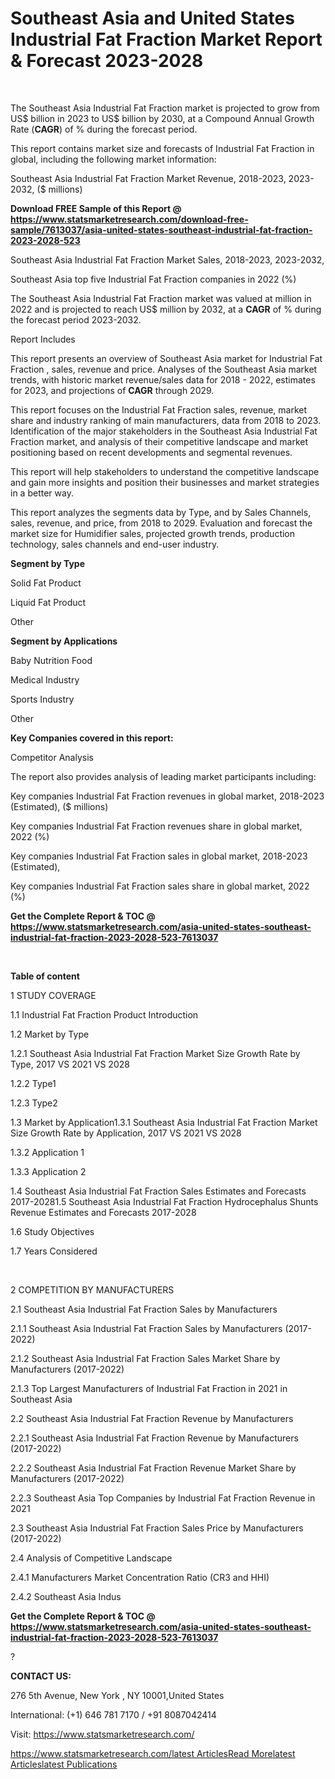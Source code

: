 <h1>Southeast Asia and United States Industrial Fat Fraction Market Report & Forecast 2023-2028</h1><br/><p>The Southeast Asia Industrial Fat Fraction market is projected to grow from US$ billion in 2023 to US$ billion by 2030, at a Compound Annual Growth Rate (<strong>CAGR</strong>) of % during the forecast period.</p>
 
 
 
 <p>This report contains market size and forecasts of Industrial Fat Fraction in global, including the following market information:</p>
 
 
 
 <p>Southeast Asia Industrial Fat Fraction Market Revenue, 2018-2023, 2023-2032, ($ millions)</p>
 
 
 
 <p><strong>Download FREE Sample of this Report @ <a href="https://www.statsmarketresearch.com/download-free-sample/7613037/asia-united-states-southeast-industrial-fat-fraction-2023-2028-523">https://www.statsmarketresearch.com/download-free-sample/7613037/asia-united-states-southeast-industrial-fat-fraction-2023-2028-523</a></strong></p>
 
 
 
 <p>Southeast Asia Industrial Fat Fraction Market Sales, 2018-2023, 2023-2032,</p>
 
 
 
 <p>Southeast Asia top five Industrial Fat Fraction companies in 2022 (%)</p>
 
 
 
 <p>The Southeast Asia Industrial Fat Fraction market was valued at million in 2022 and is projected to reach US$ million by 2032, at a <strong>CAGR</strong> of % during the forecast period 2023-2032.</p>
 
 
 
 <p>Report Includes</p>
 
 
 
 <p>This report presents an overview of Southeast Asia market for Industrial Fat Fraction , sales, revenue and price. Analyses of the Southeast Asia market trends, with historic market revenue/sales data for 2018 - 2022, estimates for 2023, and projections of <strong>CAGR</strong> through 2029.</p>
 
 
 
 <p>This report focuses on the Industrial Fat Fraction sales, revenue, market share and industry ranking of main manufacturers, data from 2018 to 2023. Identification of the major stakeholders in the Southeast Asia Industrial Fat Fraction market, and analysis of their competitive landscape and market positioning based on recent developments and segmental revenues.</p>
 
 
 
 <p>This report will help stakeholders to understand the competitive landscape and gain more insights and position their businesses and market strategies in a better way.</p>
 
 
 
 <p>This report analyzes the segments data by Type, and by Sales Channels, sales, revenue, and price, from 2018 to 2029. Evaluation and forecast the market size for Humidifier sales, projected growth trends, production technology, sales channels and end-user industry.</p>
 
 
 
 <p><strong>Segment by Type</strong></p>
 
 
 
 <p>Solid Fat Product</p>
 
 
 
 <p>Liquid Fat Product</p>
 
 
 
 <p>Other</p>
 
 
 
 <p><strong>Segment <strong><strong>by Applications</strong></strong></strong></p>
 
 
 
 <p>Baby Nutrition Food</p>
 
 
 
 <p>Medical Industry</p>
 
 
 
 <p>Sports Industry</p>
 
 
 
 <p>Other</p>
 
 
 
 <p><strong>Key Companies covered in this report:</strong></p>
 
 
 
 <p>Competitor Analysis</p>
 
 
 
 <p>The report also provides analysis of leading market participants including:</p>
 
 
 
 <p>Key companies Industrial Fat Fraction revenues in global market, 2018-2023 (Estimated), ($ millions)</p>
 
 
 
 <p>Key companies Industrial Fat Fraction revenues share in global market, 2022 (%)</p>
 
 
 
 <p>Key companies Industrial Fat Fraction sales in global market, 2018-2023 (Estimated),</p>
 
 
 
 <p>Key companies Industrial Fat Fraction sales share in global market, 2022 (%)</p>
 
 
 
 <div><b>Get the Complete Report & TOC @ <a href="https://www.statsmarketresearch.com/asia-united-states-southeast-industrial-fat-fraction-2023-2028-523-7613037">https://www.statsmarketresearch.com/asia-united-states-southeast-industrial-fat-fraction-2023-2028-523-7613037</a></b></div>
 
 
 
 <p><br />
 
 <b>Table of content</b></p>
 
 
 
 <p>1 STUDY COVERAGE<br />
 
 1.1 Industrial Fat Fraction Product Introduction<br />
 
 1.2 Market by Type<br />
 
 1.2.1 Southeast Asia Industrial Fat Fraction Market Size Growth Rate by Type, 2017 VS 2021 VS 2028<br />
 
 1.2.2 Type1<br />
 
 1.2.3 Type2<br />
 
 1.3 Market by Application1.3.1 Southeast Asia Industrial Fat Fraction Market Size Growth Rate by Application, 2017 VS 2021 VS 2028<br />
 
 1.3.2 Application 1<br />
 
 1.3.3 Application 2<br />
 
 1.4 Southeast Asia Industrial Fat Fraction Sales Estimates and Forecasts 2017-20281.5 Southeast Asia Industrial Fat Fraction Hydrocephalus Shunts Revenue Estimates and Forecasts 2017-2028<br />
 
 1.6 Study Objectives<br />
 
 1.7 Years Considered<br />
 
 <br />
 
 2 COMPETITION BY MANUFACTURERS<br />
 
 2.1 Southeast Asia Industrial Fat Fraction Sales by Manufacturers<br />
 
 2.1.1 Southeast Asia Industrial Fat Fraction Sales by Manufacturers (2017-2022)<br />
 
 2.1.2 Southeast Asia Industrial Fat Fraction Sales Market Share by Manufacturers (2017-2022)<br />
 
 2.1.3 Top Largest Manufacturers of Industrial Fat Fraction in 2021 in Southeast Asia<br />
 
 2.2 Southeast Asia Industrial Fat Fraction Revenue by Manufacturers<br />
 
 2.2.1 Southeast Asia Industrial Fat Fraction Revenue by Manufacturers (2017-2022)<br />
 
 2.2.2 Southeast Asia Industrial Fat Fraction Revenue Market Share by Manufacturers (2017-2022)<br />
 
 2.2.3 Southeast Asia Top Companies by Industrial Fat Fraction Revenue in 2021<br />
 
 2.3 Southeast Asia Industrial Fat Fraction Sales Price by Manufacturers (2017-2022)<br />
 
 2.4 Analysis of Competitive Landscape<br />
 
 2.4.1 Manufacturers Market Concentration Ratio (CR3 and HHI)<br />
 
 2.4.2 Southeast Asia Indus</p>
 
 
 
 <div><b>Get the Complete Report & TOC @ <a href="https://www.statsmarketresearch.com/asia-united-states-southeast-industrial-fat-fraction-2023-2028-523-7613037">https://www.statsmarketresearch.com/asia-united-states-southeast-industrial-fat-fraction-2023-2028-523-7613037</a></b></div>
 
 
 
 <p>? </p>
 
 
 
 <p><b>CONTACT US:</b><br />
 
 276 5th Avenue, New York , NY 10001,United States<br />
 
 International: (+1) 646 781 7170 / +91 8087042414<br />
 
 Visit: <a href="https://www.statsmarketresearch.com/">https://www.statsmarketresearch.com/</a><br />
 
 <a href="https://gyeongbokgung.com">https://www.statsmarketresearch.com/</a><a href="https://hallyeomaritime.com">latest Articles</a><a href="https://jingwansa.com">Read More</a><a href="https://nguoiviet.jp/">latest Articles</a><a href="https://www.intelmarketresearch.com/">latest Publications</a></p>